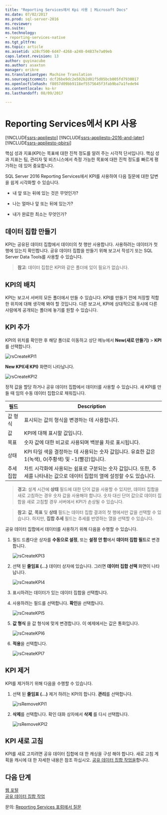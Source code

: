 ```yaml
---
title: "Reporting Services에서 Kpi 사용 | Microsoft Docs"
ms.date: 07/02/2017
ms.prod: sql-server-2016
ms.reviewer: 
ms.suite: 
ms.technology:
- reporting-services-native
ms.tgt_pltfrm: 
ms.topic: article
ms.assetid: a28cf500-6d47-4268-a248-04837e7a09eb
caps.latest.revision: 13
author: guyinacube
ms.author: asaxton
manager: erikre
ms.translationtype: Machine Translation
ms.sourcegitcommit: dcf26be9dc2e502b2d01f5d05bcb005fd7938017
ms.openlocfilehash: f8057d09bb9118ef5575645f3fab9ba7a1fede94
ms.contentlocale: ko-kr
ms.lasthandoff: 08/09/2017

---
```


# <a name="working-with-kpis-in-reporting-services"></a>Reporting Services에서 KPI 사용

[!INCLUDE[ssrs-appliesto](../includes/ssrs-appliesto.md)] [!INCLUDE[ssrs-appliesto-2016-and-later](../includes/ssrs-appliesto-2016-and-later.md)] [!INCLUDE[ssrs-appliesto-pbirsi](../includes/ssrs-appliesto-pbirs.md)]

핵심 성과 지표(KPI)는 목표에 대한 진척 정도를 알려 주는 시각적 단서입니다.  핵심 성과 지표는 팀, 관리자 및 비즈니스에서 측정 가능한 목표에 대한 진척 정도를 빠르게 평가하는 데 있어 중요합니다.   
  
SQL Server 2016 Reporting Services에서 KPI를 사용하여 다음 질문에 대한 답변을 쉽게 시각화할 수 있습니다.  
  
-   내 앞 또는 뒤에 있는 것은 무엇인가?  
  
-   나는 얼마나 앞 또는 뒤에 있는가?  
  
-   내가 완료한 최소는 무엇인가?  
  
## <a name="creating-a-dataset"></a>데이터 집합 만들기  
KPI는 공유된 데이터 집합에서 데이터의 첫 행만 사용합니다. 사용하려는 데이터가 첫 행에 있는지 확인합니다. 공유 데이터 집합을 만들기 위해 보고서 작성기 또는 SQL Server Data Tools를 사용할 수 있습니다.  
  
> **참고**: 데이터 집합은 KPI와 같은 폴더에 있이 필요가 없습니다.  
  
## <a name="placement-of-kpis"></a>KPI의 배치  
  
KPI는 보고서 서버의 모든 폴더에서 만들 수 있습니다.  KPI를 만들기 전에 저장할 적합한 위치에 대해 생각해 봐야 할 것입니다. 다른 보고서, KPI에 상대적으로 동시에 다른 사람에게 공개되는 폴더에 놓기를 원할 수 있습니다.  
  
## <a name="adding-a-kpi"></a>KPI 추가  
  
KPI의 위치를 확인한 후 해당 폴더로 이동하고 상단 메뉴에서 **New(새로 만들기)** > **KPI** 를 선택합니다.  
  
![rsCreateKPI1](../reporting-services/media/rscreatekpi1.png)  
  
**New KPI(새 KPI)** 화면이 나타납니다.  
  
![rsCreateKPI2](../reporting-services/media/rscreatekpi2.png)  
  
정적 값을 할당 하거나 공유 데이터 집합에서 데이터를 사용할 수 있습니다. 새 KPI를 만들 때 임의 수동 데이터 집합으로 채워집니다.  
  
|필드|Description|  
|---|---|  
|값 형식|  표시되는 값의 형식을 변경하는 데 사용합니다.|   
|값|KPI에 대해 표시할 값입니다.|  
|목표|숫자 값에 대한 비교로 사용되며 백분율 차로 표시됩니다.|  
|상태|KPI 타일 색을 결정하는 데 사용되는 숫자 값입니다. 유효한 값은 1(녹색), 0(주황색) 및 -1(빨강)입니다.|  
|추세 집합|차트 시각화에 사용되는 쉼표로 구분되는 숫자 값입니다. 또한, 추세를 나타내는 값으로 데이터 집합의 열에 설정할 수도 있습니다.|  
  
> **경고**: 설계 시간에 **상태** 필드에 대한 단어 값을 사용할 수 있지만, 데이터 집합을 새로 고침하는 경우 숫자 값을 사용해야 합니다. 숫자 대신 단어 값으로 데이터 집합을 새로 고침할 경우 서버에서 KPI가 손상될 수 있습니다.  
  
> **참고**: **값**, **목표** 및 **상태** 필드는 데이터 집합 결과의 첫 행에서만 값을 선택할 수 있습니다. 하지만, **집합 추세** 필드는 추세를 반영하는 열을 선택할 수 있습니다.  
  
공유 데이터 집합에서 데이터를 사용하기 위해 다음을 수행할 수 있습니다.  
  
1.  필드 드롭다운 상자를 **수동으로 설정**, 또는 **설정 안 함**에서 **데이터 집합 필드**로 변경합니다.  
  
    ![rsCreateKPI3](../reporting-services/media/rscreatekpi3.png)  
  
2.  선택 된 **줄임표 (...)**  데이터 상자에 있습니다. 그러면 **데이터 집합 선택** 화면이 나타납니다.  
  
    ![rsCreateKPI4](../reporting-services/media/rscreatekpi4.png)  
  
3.  표시하려는 데이터가 있는 데이터 집합을 선택합니다.  
  
4.  사용하려는 필드를 선택합니다. **확인**을 선택합니다.  
  
    ![rsCreateKPI5](../reporting-services/media/rscreatekpi5.png)  
  
5.  **값 형식** 을 값 형식에 맞게 변경합니다. 이 예제에서는 값은 통화입니다.  
  
    ![rsCreateKPI6](../reporting-services/media/rscreatekpi6.png)  
  
6.  **적용**을 선택합니다.  
  
    ![rsCreateKPI7](../reporting-services/media/rscreatekpi7.png)  
  
## <a name="removing-a-kpi"></a>KPI 제거  
  
KPI를 제거하기 위해 다음을 수행할 수 있습니다.  
  
1.  선택 된 **줄임표 (...)**  제거 하려는 KPI의 합니다. **관리**를 선택합니다.  
  
    ![rsRemoveKPI1](../reporting-services/media/rsremovekpi1.png)  
  
2.  **삭제**를 선택합니다. 확인 대화 상자에서 **삭제** 를 다시 선택합니다.  
  
    ![rsRemoveKPI2](../reporting-services/media/rsremovekpi2.png)  
  
## <a name="refreshing-a-kpi"></a>KPI 새로 고침  
  
KPI를 새로 고치려면 공유 데이터 집합에 대 한 캐싱을 구성 해야 합니다. 새로 고침 계획을 캐시에 대 한 자세한 내용은 참조 하십시오. [공유 데이터 집합 작업을](../reporting-services/work-with-shared-datasets-web-portal.md)합니다.  
  
## <a name="next-steps"></a>다음 단계
  
[웹 포털](../reporting-services/web-portal-ssrs-native-mode.md)  
[공유 데이터 집합 작업](../reporting-services/work-with-shared-datasets-web-portal.md)

문의: [Reporting Services 포럼에서 질문](http://go.microsoft.com/fwlink/?LinkId=620231)
